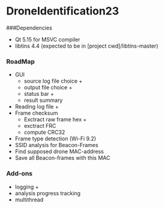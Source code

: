 # DroneIdentification23

###Dependencies

- Qt 5.15 for MSVC compiler
- libtins 4.4 (expected to be in [project cwd]/libtins-master)


### RoadMap

- GUI
  - source log file choice +
  - output file choice +
  - status bar +
  - result summary
- Reading log file +
- Frame checksum
  - Exctract raw frame hex +
  - exctract FRC
  - compute CRC32
- Frame type detection (Wi-Fi 9.2)
- SSID analysis for Beacon-Frames
- Find supposed drone MAC-address
- Save all Beacon-frames with this MAC

### Add-ons
- logging +
- analysis progress tracking
- multithread
